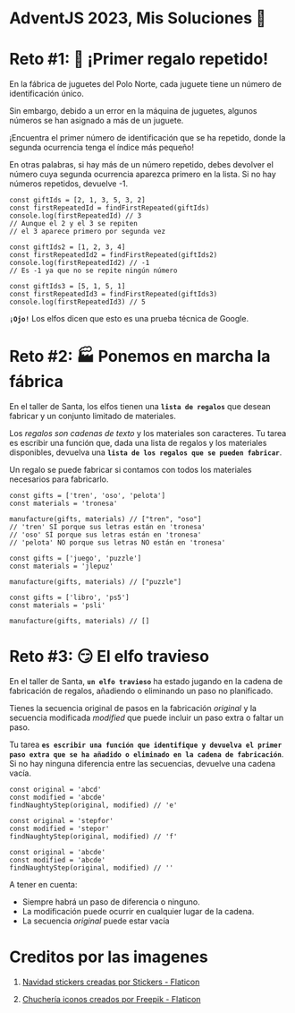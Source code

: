 # AdventJS 2023, Mis Soluciones 🫠

# Reto #1: 🎁 ¡Primer regalo repetido!

En la fábrica de juguetes del Polo Norte, cada juguete tiene un número de identificación único.

Sin embargo, debido a un error en la máquina de juguetes, algunos números se han asignado a más de un juguete.

¡Encuentra el primer número de identificación que se ha repetido, donde la segunda ocurrencia tenga el índice más pequeño!

En otras palabras, si hay más de un número repetido, debes devolver el número cuya segunda ocurrencia aparezca primero en la lista. Si no hay números repetidos, devuelve -1.

```
const giftIds = [2, 1, 3, 5, 3, 2]
const firstRepeatedId = findFirstRepeated(giftIds)
console.log(firstRepeatedId) // 3
// Aunque el 2 y el 3 se repiten
// el 3 aparece primero por segunda vez

const giftIds2 = [1, 2, 3, 4]
const firstRepeatedId2 = findFirstRepeated(giftIds2)
console.log(firstRepeatedId2) // -1
// Es -1 ya que no se repite ningún número

const giftIds3 = [5, 1, 5, 1]
const firstRepeatedId3 = findFirstRepeated(giftIds3)
console.log(firstRepeatedId3) // 5
```

**`¡Ojo!`** Los elfos dicen que esto es una prueba técnica de Google.

# Reto #2: 🏭 Ponemos en marcha la fábrica

En el taller de Santa, los elfos tienen una **`lista de regalos`** que desean fabricar y un conjunto limitado de materiales.

Los _regalos son cadenas de texto_ y los materiales son caracteres. Tu tarea es escribir una función que, dada una lista de regalos y los materiales disponibles, devuelva una **`lista de los regalos que se pueden fabricar`**.

Un regalo se puede fabricar si contamos con todos los materiales necesarios para fabricarlo.

```
const gifts = ['tren', 'oso', 'pelota']
const materials = 'tronesa'

manufacture(gifts, materials) // ["tren", "oso"]
// 'tren' SÍ porque sus letras están en 'tronesa'
// 'oso' SÍ porque sus letras están en 'tronesa'
// 'pelota' NO porque sus letras NO están en 'tronesa'

const gifts = ['juego', 'puzzle']
const materials = 'jlepuz'

manufacture(gifts, materials) // ["puzzle"]

const gifts = ['libro', 'ps5']
const materials = 'psli'

manufacture(gifts, materials) // []
```

# Reto #3: 😏 El elfo travieso

En el taller de Santa, **`un elfo travieso`** ha estado jugando en la cadena de fabricación de regalos, añadiendo o eliminando un paso no planificado.

Tienes la secuencia original de pasos en la fabricación _original_ y la secuencia modificada _modified_ que puede incluir un paso extra o faltar un paso.

Tu tarea **`es escribir una función que identifique y devuelva el primer paso extra que se ha añadido o eliminado en la cadena de fabricación`**. Si no hay ninguna diferencia entre las secuencias, devuelve una cadena vacía.

```
const original = 'abcd'
const modified = 'abcde'
findNaughtyStep(original, modified) // 'e'

const original = 'stepfor'
const modified = 'stepor'
findNaughtyStep(original, modified) // 'f'

const original = 'abcde'
const modified = 'abcde'
findNaughtyStep(original, modified) // ''
```

A tener en cuenta:

-   Siempre habrá un paso de diferencia o ninguno.
-   La modificación puede ocurrir en cualquier lugar de la cadena.
-   La secuencia _original_ puede estar vacía

# Creditos por las imagenes

1. <a href="https://www.flaticon.es/stickers-gratis/navidad" title="navidad stickers">Navidad stickers creadas por Stickers - Flaticon</a>

2. <a href="https://www.flaticon.es/iconos-gratis/chucheria" title="chuchería iconos">Chuchería iconos creados por Freepik - Flaticon</a>
